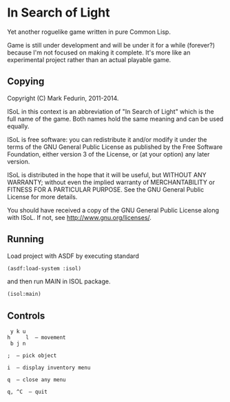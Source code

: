 In Search of Light
===================

Yet another roguelike game written in pure Common Lisp.

Game is still under development and will be under it for a while (forever?)
because I'm not focused on making it complete. It's more like an experimental
project rather than an actual playable game.


Copying
-------

Copyright (C) Mark Fedurin, 2011-2014.

ISoL in this context is an abbreviation of "In Search of Light" which is the
full name of the game.  Both names hold the same meaning and can be used equally.

ISoL is free software: you can redistribute it and/or modify it under the terms
of the GNU General Public License as published by the Free Software Foundation,
either version 3 of the License, or (at your option) any later version.

ISoL is distributed in the hope that it will be useful, but WITHOUT ANY
WARRANTY; without even the implied warranty of MERCHANTABILITY or FITNESS FOR A
PARTICULAR PURPOSE.  See the GNU General Public License for more details.

You should have received a copy of the GNU General Public License along with
ISoL.  If not, see <http://www.gnu.org/licenses/>.


Running
--------

Load project with ASDF by executing standard
```lisp
(asdf:load-system :isol)
```
and then run MAIN in ISOL package.
```lisp
(isol:main)
```


Controls
---------

```
 y k u
h     l  — movement
 b j n
```

```
;  — pick object
```

```
i  — display inventory menu
```

```
q  — close any menu
```

```
q, ^C  — quit
```
